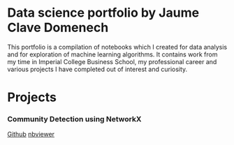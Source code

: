 <h1 a href="https://github.com/JaumeClave>JaumeClave.github.io</h1>

# Data science portfolio by Jaume Clave Domenech
This portfolio is a compilation of notebooks which I created for data analysis and for exploration of machine learning algorithms. It contains work from my time in Imperial College Business School, my professional career and various projects I have completed out of interest and curiosity.

# Projects
<h3 id="networkx-community-detection">Community Detection using NetworkX</h3>
<p><a href="https://github.com/JaumeClave/community_detection_NetworkX/blob/master/community_detection.ipynb">Github</a> 
<a href="https://nbviewer.jupyter.org/github/JaumeClave/community_detection_NetworkX/blob/master/community_detection.ipynb">nbviewer</a></p>
